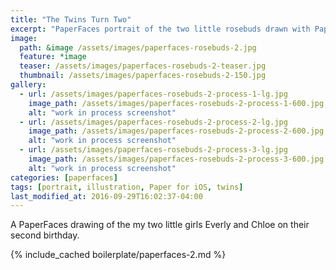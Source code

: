 ```yaml
---
title: "The Twins Turn Two"
excerpt: "PaperFaces portrait of the two little rosebuds drawn with Paper for iOS on an iPad."
image: 
  path: &image /assets/images/paperfaces-rosebuds-2.jpg 
  feature: *image
  teaser: /assets/images/paperfaces-rosebuds-2-teaser.jpg
  thumbnail: /assets/images/paperfaces-rosebuds-2-150.jpg
gallery:
  - url: /assets/images/paperfaces-rosebuds-2-process-1-lg.jpg
    image_path: /assets/images/paperfaces-rosebuds-2-process-1-600.jpg
    alt: "work in process screenshot"
  - url: /assets/images/paperfaces-rosebuds-2-process-2-lg.jpg
    image_path: /assets/images/paperfaces-rosebuds-2-process-2-600.jpg
    alt: "work in process screenshot"
  - url: /assets/images/paperfaces-rosebuds-2-process-3-lg.jpg
    image_path: /assets/images/paperfaces-rosebuds-2-process-3-600.jpg
    alt: "work in process screenshot"
categories: [paperfaces]
tags: [portrait, illustration, Paper for iOS, twins]
last_modified_at: 2016-09-29T16:02:37-04:00
---
```


A PaperFaces drawing of the my two little girls Everly and Chloe on their second birthday.

{% include_cached boilerplate/paperfaces-2.md %}
